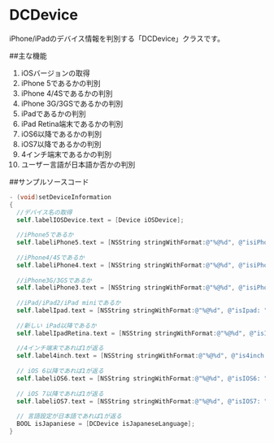 DCDevice
=======================

iPhone/iPadのデバイス情報を判別する「DCDevice」クラスです。

##主な機能

1. iOSバージョンの取得
2. iPhone 5であるかの判別
3. iPhone 4/4Sであるかの判別
4. iPhone 3G/3GSであるかの判別
5. iPadであるかの判別
6. iPad Retina端末であるかの判別
7. iOS6以降であるかの判別
8. iOS7以降であるかの判別
9. 4インチ端末であるかの判別
10. ユーザー言語が日本語か否かの判別

##サンプルソースコード

```objective-c
- (void)setDeviceInformation
{
  //デバイス名の取得
  self.labelIOSDevice.text = [Device iOSDevice];
  
  //iPhone5であるか
  self.labeliPhone5.text = [NSString stringWithFormat:@"%@%d", @"isiPhone5: ", [Device isiPhone5]];
  
  //iPhone4/4Sであるか
  self.labeliPhone4.text = [NSString stringWithFormat:@"%@%d", @"isiPhone4: ", [Device isiPhone4]];
  
  //iPhone3G/3GSであるか
  self.labeliPhone3.text = [NSString stringWithFormat:@"%@%d", @"isiPhone3: ", [Device isiPhone3]];
  
  //iPad/iPad2/iPad miniであるか
  self.labelIpad.text = [NSString stringWithFormat:@"%@%d", @"isIpad: ", [Device isIpad]];
  
  //新しい iPad以降であるか
  self.labelIpadRetina.text = [NSString stringWithFormat:@"%@%d", @"isIpadRetina: ", [Device isIpadRetina]];
  
  //4インチ端末であれば1が返る
  self.label4inch.text = [NSString stringWithFormat:@"%@%d", @"is4inch: ", [Device is4inch]];
  
  // iOS 6以降であれば1が返る
  self.labeliOS6.text = [NSString stringWithFormat:@"%@%d", @"isIOS6: ", [Device isIOS6]];
  
  // iOS 7以降であれば1が返る
  self.labeliOS7.text = [NSString stringWithFormat:@"%@%d", @"isIOS7: ", [Device isIOS7]];
  
  // 言語設定が日本語であれば1が返る
  BOOL isJapaniese = [DCDevice isJapaneseLanguage];
}
```
